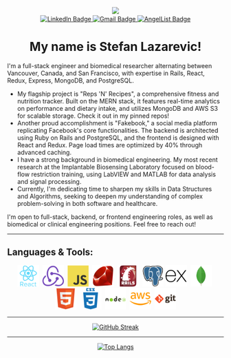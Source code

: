 <div id="header" align="center">
    <img src="https://media.giphy.com/media/888R35MJTmDxQfRzfS/giphy.gif" width="300"/>
    <div id="badges" align='center'>
        <a href="https://www.linkedin.com/in/stefan-lazarevic-a5b60413a/">
            <img src="https://img.shields.io/badge/linkedin-%230077B5.svg?style=for-the-badge&logo=linkedin&logoColor=white" alt="LinkedIn Badge"/>
        </a>
        <a href="mailto:stefanlaza97@gmail.com">
            <img src="https://img.shields.io/badge/Gmail-D14836?style=for-the-badge&logo=gmail&logoColor=white" alt="Gmail Badge"/>
        </a>
        <a href="https://wellfound.com/u/stefan-lazarevic-3">
            <img src="https://img.shields.io/badge/AngelList-%23D4D4D4.svg?style=for-the-badge&logo=AngelList&logoColor=black" alt="AngelList Badge"/>
        </a>
    </div>
</div
  
---

<h1 align='center'>My name is Stefan Lazarevic!</h1>

I'm a full-stack engineer and biomedical researcher alternating between Vancouver,  Canada, and San Francisco, with expertise in Rails, React, Redux, Express, MongoDB, and PostgreSQL.

- My flagship project is "Reps 'N' Recipes", a comprehensive fitness and nutrition tracker. Built on the MERN stack, it features real-time analytics on performance and dietary intake, and utilizes MongoDB and AWS S3 for scalable storage. Check it out in my pinned repos!
- Another proud accomplishment is "Fakebook," a social media platform replicating Facebook's core functionalities. The backend is architected using Ruby on Rails and PostgreSQL, and the frontend is designed with React and Redux. Page load times are optimized by 40% through advanced caching.
- I have a strong background in biomedical engineering. My most recent research at the Implantable Biosensing Laboratory focused on blood-flow restriction training, using LabVIEW and MATLAB for data analysis and signal processing.
- Currently, I'm dedicating time to sharpen my skills in Data Structures and Algorithms, seeking to deepen my understanding of complex problem-solving in both software and healthcare.

I'm open to full-stack, backend, or frontend engineering roles, as well as biomedical or clinical engineering positions. Feel free to reach out!
  
---

## Languages & Tools:
<div align='center'>
  <img src="https://github.com/devicons/devicon/blob/master/icons/react/react-original-wordmark.svg" title="React" alt="React" width="50" height="50"/>&nbsp;
  <img src="https://github.com/devicons/devicon/blob/master/icons/redux/redux-original.svg" title="Redux" alt="Redux " width="50" height="50"/>&nbsp;
  <img src="https://github.com/devicons/devicon/blob/master/icons/javascript/javascript-original.svg" title="JavaScript" alt="JavaScript" width="50" height="50"/>&nbsp;
  <img src="https://github.com/devicons/devicon/blob/master/icons/ruby/ruby-original.svg" title="Ruby" alt="Ruby" width="50" height="50"/>&nbsp;
  <img src="https://github.com/devicons/devicon/blob/master/icons/rails/rails-original-wordmark.svg" title="Rails" alt="Rails" width="50" height="50"/>&nbsp;
    <img src="https://github.com/devicons/devicon/blob/master/icons/postgresql/postgresql-original.svg" title="PostgreSQL" **alt="PostgreSQL" width="50" height="50"/>
  <img src="https://github.com/devicons/devicon/blob/master/icons/express/express-original.svg" title="Express" alt="Express" width="50" height="50"/>&nbsp;
  <img src="https://github.com/devicons/devicon/blob/master/icons/mongodb/mongodb-original.svg" title="MongoDB" alt="MongoDB" width="50" height="50"/>&nbsp;
  <img src="https://github.com/devicons/devicon/blob/master/icons/html5/html5-original.svg" title="HTML5" alt="HTML" width="50" height="50"/>&nbsp;
  <img src="https://github.com/devicons/devicon/blob/master/icons/css3/css3-plain-wordmark.svg"  title="CSS3" alt="CSS" width="50" height="50"/>&nbsp;
  <img src="https://github.com/devicons/devicon/blob/master/icons/nodejs/nodejs-original-wordmark.svg" title="NodeJS" alt="NodeJS" width="50" height="50"/>&nbsp;
  <img src="https://github.com/devicons/devicon/blob/master/icons/amazonwebservices/amazonwebservices-plain-wordmark.svg" title="AWS" alt="AWS" width="50" height="50"/>&nbsp;
  <img src="https://github.com/devicons/devicon/blob/master/icons/git/git-original-wordmark.svg" title="Git" **alt="Git" width="50" height="50"/>
</div>

---

<div align="center">
    <a href="https://git.io/streak-stats">
        <img src="http://github-readme-streak-stats.herokuapp.com?user=stefanlazarevic97&theme=dark&background=000000" alt="GitHub Streak" />
    </a>
    <hr>
    <a href="https://github.com/anuraghazra/github-readme-stats">
        <img src="https://github-readme-stats.vercel.app/api/top-langs/?username=stefanlazarevic97&layout=compact&theme=vision-friendly-dark" alt="Top Langs" />
    </a>
</div>
